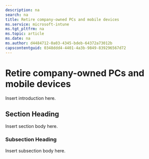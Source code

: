 ```yaml
---
description: na
search: na
title: Retire company-owned PCs and mobile devices
ms.service: microsoft-intune
ms.tgt_pltfrm: na
ms.topic: article
ms.date: na
ms.author: d4484712-0a03-4345-bdeb-64372a73012b
capscontentguid: 0348ddd4-4401-4a3b-9849-839296567d72
---
```

# Retire company-owned PCs and mobile devices
Insert introduction here.

## Section Heading
Insert section body here.

### Subsection Heading
Insert subsection body here.


